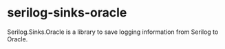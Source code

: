 # serilog-sinks-oracle
Serilog.Sinks.Oracle is a library to save logging information from Serilog to Oracle.

